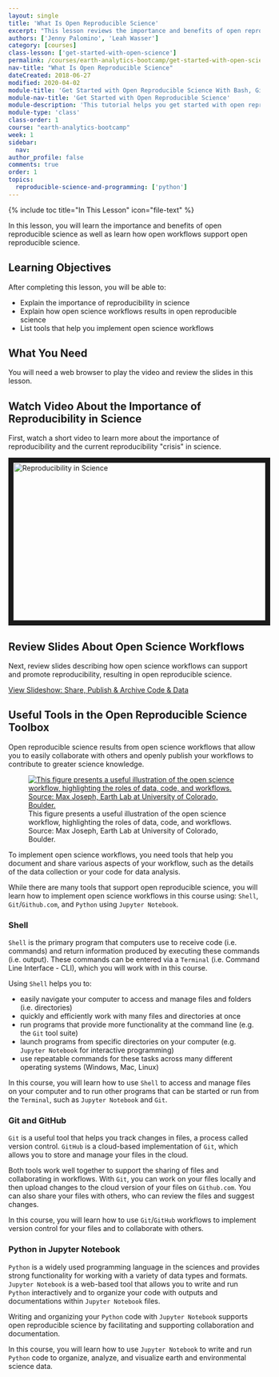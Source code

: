 ```yaml
---
layout: single
title: 'What Is Open Reproducible Science'
excerpt: "This lesson reviews the importance and benefits of open reproducible science."
authors: ['Jenny Palomino', 'Leah Wasser']
category: [courses]
class-lesson: ['get-started-with-open-science']
permalink: /courses/earth-analytics-bootcamp/get-started-with-open-science/intro-open-science/
nav-title: "What Is Open Reproducible Science"
dateCreated: 2018-06-27
modified: 2020-04-02
module-title: 'Get Started with Open Reproducible Science With Bash, Git, and Jupyter Notebook'
module-nav-title: 'Get Started with Open Reproducible Science'
module-description: 'This tutorial helps you get started with open reproducible science and introduces you to tools used in open reproducible science workflows including Bash/Shell, Git and Github.com, and Python in Jupyter Notebook.'
module-type: 'class'
class-order: 1
course: "earth-analytics-bootcamp"
week: 1
sidebar:
  nav:
author_profile: false
comments: true
order: 1
topics:
  reproducible-science-and-programming: ['python']
---
```

{% include toc title="In This Lesson" icon="file-text" %}

In this lesson, you will learn the importance and benefits of open reproducible science as well as learn how open workflows support open reproducible science. 

<div class='notice--success' markdown="1">

## <i class="fa fa-graduation-cap" aria-hidden="true"></i> Learning Objectives

After completing this lesson, you will be able to:

* Explain the importance of reproducibility in science
* Explain how open science workflows results in open reproducible science
* List tools that help you implement open science workflows


## <i class="fa fa-check-square-o fa-2" aria-hidden="true"></i> What You Need

You will need a web browser to play the video and review the slides in this lesson. 

 </div>
 

## Watch Video About the Importance of Reproducibility in Science

First, watch a short video to learn more about the importance of reproducibility and the current reproducibility "crisis" in science.  

<a href="https://www.youtube.com/watch?v=NGFO0kdbZmk&feature=youtu.be" target="_blank"><img src="http://img.youtube.com/vi/NGFO0kdbZmk/0.jpg" alt="Reproducibility in Science" width="560" height="315" border = "10" /></a>


## Review Slides About Open Science Workflows

Next, review slides describing how open science workflows can support and promote reproducibility, resulting in open reproducible science.

<a class="btn btn-info" href="{{ site.url }}/slide-shows/share-publish-archive/" target= "_blank"> <i class="fa fa-youtube-play" aria-hidden="true"></i>
View Slideshow: Share, Publish & Archive Code & Data</a>


## Useful Tools in the Open Reproducible Science Toolbox

Open reproducible science results from open science workflows that allow you to easily collaborate with others and openly publish your workflows to contribute to greater science knowledge. 

<figure>
 <a href="{{ site.url }}/images/courses/earth-analytics/bootcamp/open-science/workflow.png">
 <img src="{{ site.url }}/images/courses/earth-analytics/bootcamp/open-science/workflow.png" alt="This figure presents a useful illustration of the open science workflow, highlighting the roles of data, code, and workflows. Source: Max Joseph, Earth Lab at University of Colorado, Boulder."></a>
 <figcaption> This figure presents a useful illustration of the open science workflow, highlighting the roles of data, code, and workflows. Source: Max Joseph, Earth Lab at University of Colorado, Boulder.
 </figcaption>
</figure>


To implement open science workflows, you need tools that help you document and share various aspects of your workflow, such as the details of the data collection or your code for data analysis. 

While there are many tools that support open reproducible science, you will learn how to implement open science workflows in this course using: `Shell`, `Git`/`Github.com`, and `Python` using `Jupyter Notebook`. 


### Shell

`Shell` is the primary program that computers use to receive code (i.e. commands) and return information produced by executing these commands (i.e. output). These commands can be entered via a `Terminal` (i.e. Command Line Interface - CLI), which you will work with in this course. 

Using `Shell` helps you to:
* easily navigate your computer to access and manage files and folders (i.e. directories) 
* quickly and efficiently work with many files and directories at once
* run programs that provide more functionality at the command line (e.g. the `Git` tool suite)
* launch programs from specific directories on your computer (e.g. `Jupyter Notebook` for interactive programming)
* use repeatable commands for these tasks across many different operating systems (Windows, Mac, Linux)

In this course, you will learn how to use `Shell` to access and manage files on your computer and to run other programs that can be started or run from the `Terminal`, such as `Jupyter Notebook` and `Git`.


### Git and GitHub
`Git` is a useful tool that helps you track changes in files, a process called version control. `GitHub` is a cloud-based implementation of `Git`, which allows you to store and manage your files in the cloud.

Both tools work well together to support the sharing of files and collaborating in workflows. With `Git`, you can work on your files locally and then upload changes to the cloud version of your files on `Github.com`. You can also share your files with others, who can review the files and suggest changes. 

In this course, you will learn how to use `Git`/`GitHub` workflows to implement version control for your files and to collaborate with others. 


### Python in Jupyter Notebook

`Python` is a widely used programming language in the sciences and provides strong functionality for working with a variety of data types and formats. `Jupyter Notebook` is a web-based tool that allows you to write and run `Python` interactively and to organize your code with outputs and documentations within `Jupyter Notebook` files. 

Writing and organizing your `Python` code with `Jupyter Notebook` supports open reproducible science by facilitating and supporting collaboration and documentation. 

In this course, you will learn how to use `Jupyter Notebook` to write and run `Python` code to organize, analyze, and visualize earth and environmental science data. 

